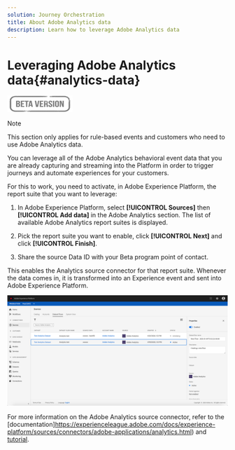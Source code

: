 ```yaml
---
solution: Journey Orchestration
title: About Adobe Analytics data
description: Learn how to leverage Adobe Analytics data
---
```

# Leveraging Adobe Analytics data{#analytics-data}

![](../assets/do-not-localize/badge.png)

>[!NOTE]
>
>This section only applies for rule-based events and customers who need to use Adobe Analytics data.

You can leverage all of the Adobe Analytics behavioral event data that you are already capturing and streaming into the Platform in order to trigger journeys and automate experiences for your customers.

For this to work, you need to activate, in Adobe Experience Platform, the report suite that you want to leverage:

1. In Adobe Experience Platform, select **[!UICONTROL Sources]** then **[!UICONTROL Add data]** in the Adobe Analytics section. The list of available Adobe Analytics report suites is displayed.

1. Pick the report suite you want to enable, click **[!UICONTROL Next]** and click **[!UICONTROL Finish]**. 

1. Share the source Data ID with your Beta program point of contact. 

This enables the Analytics source connector for that report suite. Whenever the data comes in, it is transformed into an Experience event and sent into Adobe Experience Platform. 

![](../assets/jo-event9.png)

For more information on the Adobe Analytics source connector, refer to the [documentation]https://experienceleague.adobe.com/docs/experience-platform/sources/connectors/adobe-applications/analytics.html) and [tutorial](https://experienceleague.adobe.com/docs/experience-platform/sources/ui-tutorials/create/adobe-applications/analytics.html).
